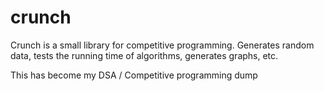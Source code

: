 # crunch
Crunch is a small library for competitive programming. Generates random data, tests the running time of algorithms, generates graphs, etc.

This has become my DSA / Competitive programming dump
